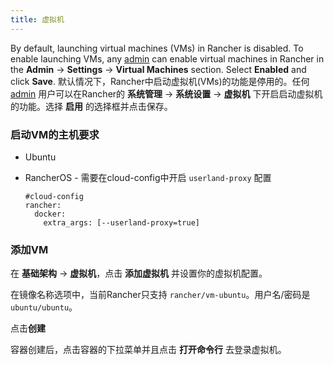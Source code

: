 ```yaml
---
title: 虚拟机
---
```


By default, launching virtual machines (VMs) in Rancher is disabled. To enable launching VMs, any [admin]({{site.baseurl}}/rancher/{{page.version}}/{{page.lang}}/configuration/access-control/#管理员) can enable virtual machines in Rancher in the **Admin** -> **Settings** -> **Virtual Machines** section. Select **Enabled** and click **Save**.
默认情况下，Rancher中启动虚拟机(VMs)的功能是停用的。任何[admin]({{site.baseurl}}/rancher/{{page.version}}/{{page.lang}}/configuration/access-control/#管理员) 用户可以在Rancher的 **系统管理** -> **系统设置** -> **虚拟机** 下开启启动虚拟机的功能。选择 **启用** 的选择框并点击保存。

### 启动VM的主机要求

* Ubuntu
* RancherOS - 需要在cloud-config中开启 `userland-proxy` 配置

   ```
   #cloud-config
   rancher:
     docker:
       extra_args: [--userland-proxy=true]
   ```

### 添加VM

在 **基础架构** -> **虚拟机**，点击 **添加虚拟机** 并设置你的虚拟机配置。

在镜像名称选项中，当前Rancher只支持 `rancher/vm-ubuntu`。用户名/密码是`ubuntu/ubuntu`。

点击**创建**

容器创建后，点击容器的下拉菜单并且点击 **打开命令行** 去登录虚拟机。
